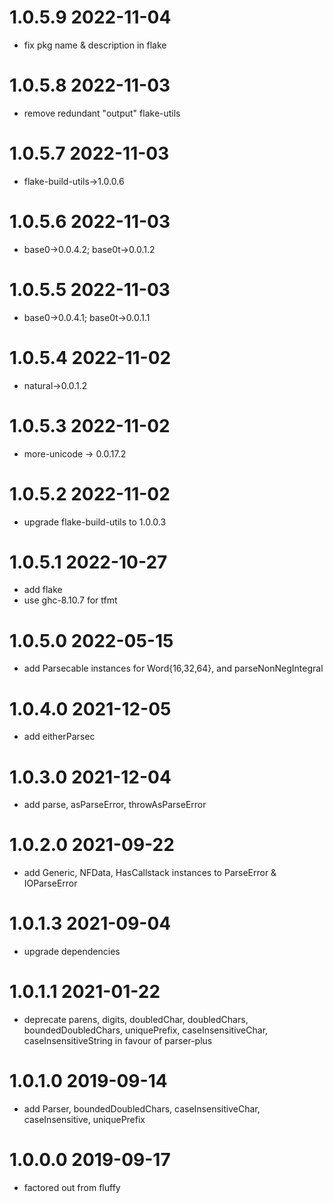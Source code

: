 1.0.5.9 2022-11-04
==================
- fix pkg name & description in flake

1.0.5.8 2022-11-03
==================
- remove redundant "output" flake-utils

1.0.5.7 2022-11-03
==================
- flake-build-utils->1.0.0.6

1.0.5.6 2022-11-03
==================
- base0->0.0.4.2; base0t->0.0.1.2

1.0.5.5 2022-11-03
==================
- base0->0.0.4.1; base0t->0.0.1.1

1.0.5.4 2022-11-02
==================
- natural->0.0.1.2

1.0.5.3 2022-11-02
==================
- more-unicode -> 0.0.17.2

1.0.5.2 2022-11-02
==================
- upgrade flake-build-utils to 1.0.0.3

1.0.5.1 2022-10-27
==================
- add flake
- use ghc-8.10.7 for tfmt

1.0.5.0 2022-05-15
==================
- add Parsecable instances for Word{16,32,64}, and parseNonNegIntegral

1.0.4.0 2021-12-05
==================
- add eitherParsec

1.0.3.0 2021-12-04
==================
- add parse, asParseError, throwAsParseError

1.0.2.0 2021-09-22
==================
- add Generic, NFData, HasCallstack instances to ParseError & IOParseError

1.0.1.3 2021-09-04
==================
- upgrade dependencies

1.0.1.1 2021-01-22
==================
- deprecate parens, digits, doubledChar, doubledChars, boundedDoubledChars,
  uniquePrefix, caseInsensitiveChar, caseInsensitiveString in favour of
  parser-plus

1.0.1.0 2019-09-14
==================
- add Parser, boundedDoubledChars, caseInsensitiveChar, caseInsensitive,
  uniquePrefix

1.0.0.0 2019-09-17
==================
- factored out from fluffy
